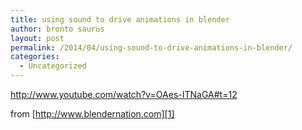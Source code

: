 ```yaml
---
title: using sound to drive animations in blender
author: bronto saurus
layout: post
permalink: /2014/04/using-sound-to-drive-animations-in-blender/
categories:
  - Uncategorized
---
```

<http://www.youtube.com/watch?v=OAes-ITNaGA#t=12>

from [http://www.blendernation.com][1]

 [1]: http://www.blendernation.com/
